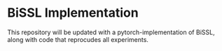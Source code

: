 # BiSSL Implementation

This repository will be updated with a pytorch-implementation of BiSSL, along with code that reprocudes all experiments.
